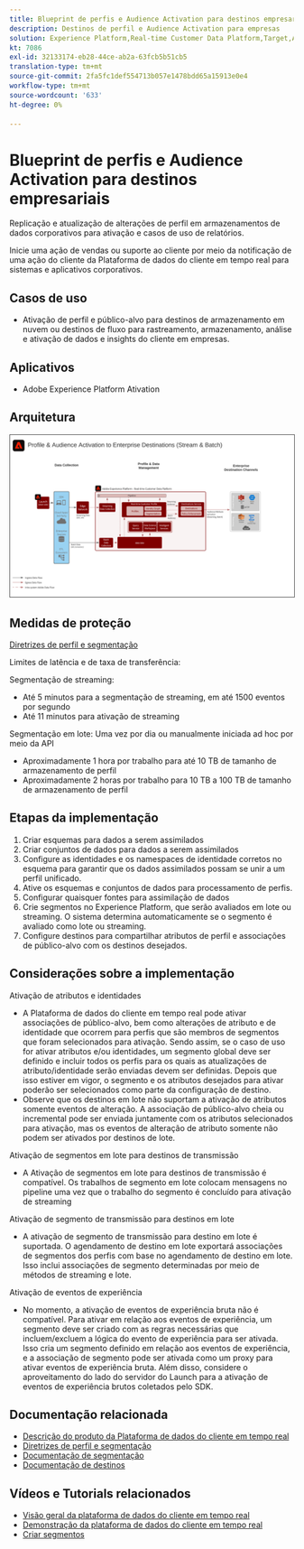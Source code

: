 ```yaml
---
title: Blueprint de perfis e Audience Activation para destinos empresariais
description: Destinos de perfil e Audience Activation para empresas
solution: Experience Platform,Real-time Customer Data Platform,Target,Audience Manager,Analytics,Experience Cloud Services,Data Collection
kt: 7086
exl-id: 32133174-eb28-44ce-ab2a-63fcb5b51cb5
translation-type: tm+mt
source-git-commit: 2fa5fc1def554713b057e1478bdd65a15913e0e4
workflow-type: tm+mt
source-wordcount: '633'
ht-degree: 0%

---
```



# Blueprint de perfis e Audience Activation para destinos empresariais

Replicação e atualização de alterações de perfil em armazenamentos de dados corporativos para ativação e casos de uso de relatórios.

Inicie uma ação de vendas ou suporte ao cliente por meio da notificação de uma ação do cliente da Plataforma de dados do cliente em tempo real para sistemas e aplicativos corporativos.

## Casos de uso

* Ativação de perfil e público-alvo para destinos de armazenamento em nuvem ou destinos de fluxo para rastreamento, armazenamento, análise e ativação de dados e insights do cliente em empresas.

## Aplicativos

* Adobe Experience Platform Ativation

## Arquitetura

<img src="assets/enterprise_destination.svg" alt="Arquitetura de referência para o cenário de Ativação Empresarial" style="border:1px solid #4a4a4a" />

## Medidas de proteção

[Diretrizes de perfil e segmentação](https://experienceleague.adobe.com/docs/experience-platform/profile/guardrails.html?lang=en)

Limites de latência e de taxa de transferência:

Segmentação de streaming:

* Até 5 minutos para a segmentação de streaming, em até 1500 eventos por segundo
* Até 11 minutos para ativação de streaming

Segmentação em lote:
Uma vez por dia ou manualmente iniciada ad hoc por meio da API

* Aproximadamente 1 hora por trabalho para até 10 TB de tamanho de armazenamento de perfil
* Aproximadamente 2 horas por trabalho para 10 TB a 100 TB de tamanho de armazenamento de perfil

## Etapas da implementação

1. Criar esquemas para dados a serem assimilados
1. Criar conjuntos de dados para dados a serem assimilados
1. Configure as identidades e os namespaces de identidade corretos no esquema para garantir que os dados assimilados possam se unir a um perfil unificado.
1. Ative os esquemas e conjuntos de dados para processamento de perfis.
1. Configurar quaisquer fontes para assimilação de dados
1. Crie segmentos no Experience Platform, que serão avaliados em lote ou streaming. O sistema determina automaticamente se o segmento é avaliado como lote ou streaming.
1. Configure destinos para compartilhar atributos de perfil e associações de público-alvo com os destinos desejados.

## Considerações sobre a implementação

Ativação de atributos e identidades

* A Plataforma de dados do cliente em tempo real pode ativar associações de público-alvo, bem como alterações de atributo e de identidade que ocorrem para perfis que são membros de segmentos que foram selecionados para ativação. Sendo assim, se o caso de uso for ativar atributos e/ou identidades, um segmento global deve ser definido e incluir todos os perfis para os quais as atualizações de atributo/identidade serão enviadas devem ser definidas. Depois que isso estiver em vigor, o segmento e os atributos desejados para ativar poderão ser selecionados como parte da configuração de destino.
* Observe que os destinos em lote não suportam a ativação de atributos somente eventos de alteração. A associação de público-alvo cheia ou incremental pode ser enviada juntamente com os atributos selecionados para ativação, mas os eventos de alteração de atributo somente não podem ser ativados por destinos de lote.

Ativação de segmentos em lote para destinos de transmissão

* A Ativação de segmentos em lote para destinos de transmissão é compatível. Os trabalhos de segmento em lote colocam mensagens no pipeline uma vez que o trabalho do segmento é concluído para ativação de streaming

Ativação de segmento de transmissão para destinos em lote

* A ativação de segmento de transmissão para destino em lote é suportada. O agendamento de destino em lote exportará associações de segmentos dos perfis com base no agendamento de destino em lote. Isso inclui associações de segmento determinadas por meio de métodos de streaming e lote.

Ativação de eventos de experiência

* No momento, a ativação de eventos de experiência bruta não é compatível. Para ativar em relação aos eventos de experiência, um segmento deve ser criado com as regras necessárias que incluem/excluem a lógica do evento de experiência para ser ativada. Isso cria um segmento definido em relação aos eventos de experiência, e a associação de segmento pode ser ativada como um proxy para ativar eventos de experiência bruta. Além disso, considere o aproveitamento do lado do servidor do Launch para a ativação de eventos de experiência brutos coletados pelo SDK.

## Documentação relacionada

* [Descrição do produto da Plataforma de dados do cliente em tempo real](https://helpx.adobe.com/legal/product-descriptions/real-time-customer-data-platform.html)
* [Diretrizes de perfil e segmentação](https://experienceleague.adobe.com/docs/experience-platform/profile/guardrails.html?lang=en)
* [Documentação de segmentação](https://experienceleague.adobe.com/docs/experience-platform/segmentation/api/streaming-segmentation.html)
* [Documentação de destinos](https://experienceleague.adobe.com/docs/experience-platform/destinations/catalog/overview.html)

## Vídeos e Tutorials relacionados

* [Visão geral da plataforma de dados do cliente em tempo real](https://experienceleague.adobe.com/docs/platform-learn/tutorials/application-services/rtcdp/understanding-the-real-time-customer-data-platform.html)
* [Demonstração da plataforma de dados do cliente em tempo real](https://experienceleague.adobe.com/docs/platform-learn/tutorials/application-services/rtcdp/demo.html)
* [Criar segmentos](https://experienceleague.adobe.com/docs/platform-learn/tutorials/segments/create-segments.html)
